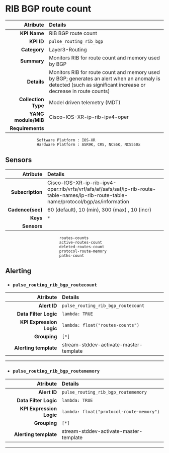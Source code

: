 
RIB BGP route count
====
Atribute|Details
---:|:---
**KPI Name**    | RIB BGP route count
**KPI ID**      | `pulse_routing_rib_bgp`
**Category**    | Layer3-Routing
**Summary**     | Monitors RIB for route count and memory used by BGP
**Details**     | Monitors RIB for route count and memory used by BGP; generates an alert when an anomaly is detected (such as significant increase or decrease in route counts)
**Collection Type** | Model driven telemetry (MDT)
**YANG module/MIB** | Cisco-IOS-XR-ip-rib-ipv4-oper
**Requirements**    |
                  Software Platform : IOS-XR
                  Hardware Platform : ASR9K, CRS, NCS6K, NCS550x
Sensors
---
Atribute|Details
---:|:---
**Subscription** | Cisco-IOS-XR-ip-rib-ipv4-oper:rib/vrfs/vrf/afs/af/safs/saf/ip-rib-route-table-names/ip-rib-route-table-name/protocol/bgp/as/information
**Cadence(sec)** | 60 (default), 10 (min), 300 (max) , 10 (incr)
**Keys**         | `*`
**Sensors**      |
                            routes-counts
                            active-routes-count
                            deleted-routes-count
                            protocol-route-memory
                            paths-count
     
Alerting
---

* ### `pulse_routing_rib_bgp_routecount`
Atribute|Details
---:|:---
**Alert ID**             | ```pulse_routing_rib_bgp_routecount```
**Data Filter Logic**    | ```lambda: TRUE```
**KPI Expression Logic** | ```lambda: float("routes-counts")```
**Grouping**             | ```[*]```
**Alerting template**    | stream-stddev-activate-master-template
---

* ### `pulse_routing_rib_bgp_routememory`
Atribute|Details
---:|:---
**Alert ID**             | ```pulse_routing_rib_bgp_routememory```
**Data Filter Logic**    | ```lambda: TRUE```
**KPI Expression Logic** | ```lambda: float("protocol-route-memory")```
**Grouping**             | ```[*]```
**Alerting template**    | stream-stddev-activate-master-template
---

